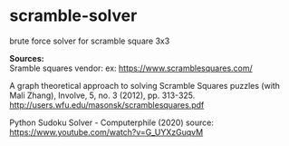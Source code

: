 # scramble-solver
brute force solver for scramble square 3x3

__Sources:__ <br>
Sramble squares vendor:
ex: https://www.scramblesquares.com/

A graph theoretical approach to solving Scramble Squares puzzles (with Mali Zhang), Involve, 5, no. 3 (2012), pp. 313-325.
http://users.wfu.edu/masonsk/scramblesquares.pdf

Python Sudoku Solver - Computerphile (2020)
source: https://www.youtube.com/watch?v=G_UYXzGuqvM

